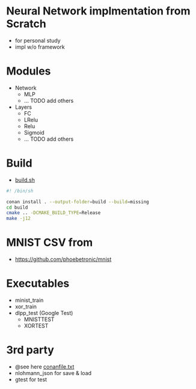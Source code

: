 # Neural Network implmentation from Scratch

- for personal study
- impl w/o framework

# Modules
- Network
  - MLP
  - ... TODO add others
- Layers
  - FC
  - LRelu
  - Relu
  - Sigmoid
  - ... TODO add others

# Build
- [build.sh](build.sh)
```sh
#! /bin/sh

conan install . --output-folder=build --build=missing
cd build
cmake .. -DCMAKE_BUILD_TYPE=Release
make -j12
```

# MNIST CSV from
* https://github.com/phoebetronic/mnist

# Executables
- minist_train
- xor_train
- dlpp_test (Google Test)
  - MNISTTEST
  - XORTEST

# 3rd party
- @see here [conanfile.txt](conanfile.txt)
- nlohmann_json for save & load
- gtest for test
